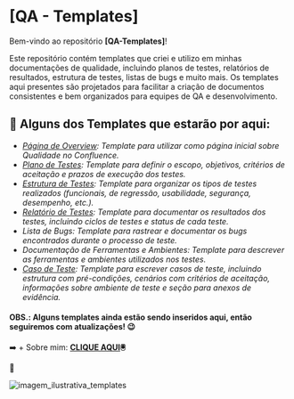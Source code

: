 # [QA - Templates]

Bem-vindo ao repositório **[QA-Templates]**! 

Este repositório contém templates que criei e utilizo em minhas documentações de qualidade, incluindo planos de testes, relatórios de resultados, estrutura de testes, listas de bugs e muito mais. 
Os templates aqui presentes são projetados para facilitar a criação de documentos consistentes e bem organizados para equipes de QA e desenvolvimento.

## 📂 Alguns dos Templates que estarão por aqui:

- *[Página de Overview](https://github.com/lorioliveira/-QA-Templates/blob/main/Documenta%C3%A7%C3%A3o_Confluence): Template para utilizar como página inicial sobre Qualidade no Confluence.*
- *[Plano de Testes](https://github.com/lorioliveira/-QA-Templates/blob/main/%5BQA%20-%20Modelo%5D%20Plano%20de%20Teste.pdf): Template para definir o escopo, objetivos, critérios de aceitação e prazos de execução dos testes.*
- *[Estrutura de Testes](https://github.com/lorioliveira/-QA-Templates/blob/main/Estrutura_Testes): Template para organizar os tipos de testes realizados (funcionais, de regressão, usabilidade, segurança, desempenho, etc.).*
- *[Relatório de Testes](https://github.com/lorioliveira/-QA-Templates/blob/main/Relatorio_Testes): Template para documentar os resultados dos testes, incluindo ciclos de testes e status de cada teste.*
- *Lista de Bugs: Template para rastrear e documentar os bugs encontrados durante o processo de teste.*
- *Documentação de Ferramentas e Ambientes: Template para descrever as ferramentas e ambientes utilizados nos testes.*
- *[Caso de Teste](https://github.com/lorioliveira/-QA-Templates/blob/main/%5BQA%20-%20Modelo%5D%20Caso%20de%20Teste.pdf): Template para escrever casos de teste, incluindo estrutura com pré-condições, cenários com critérios de aceitação, informações sobre ambiente de teste e seção para anexos de evidência.*


#### OBS.: Alguns templates ainda estão sendo inseridos aqui, então seguiremos com atualizações! 😉

➡️ + Sobre mim: **[CLIQUE AQUI](https://aneroliveira.notion.site/Bem-vinda-o-ao-meu-QG-122044ae16fd8008a8f4cc348fbbe337?pvs=74s)🖲️**


🐞


![imagem_ilustrativa_templates](https://github.com/user-attachments/assets/68f662aa-7764-4dcb-9af2-977daf5ef7f2)
